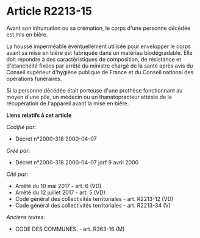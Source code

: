 # Article R2213-15

Avant son inhumation ou sa crémation, le corps d'une personne décédée est mis en bière.

La housse imperméable éventuellement utilisée pour envelopper le corps avant sa mise en bière est fabriquée dans un matériau
biodégradable. Elle doit répondre à des caractéristiques de composition, de résistance et d'étanchéité fixées par arrêté du
ministre chargé de la santé après avis du Conseil supérieur d'hygiène publique de France et du Conseil national des
opérations funéraires.

Si la personne décédée était porteuse d'une prothèse fonctionnant au moyen d'une pile, un médecin ou un thanatopracteur
atteste de la récupération de l'appareil avant la mise en bière.

**Liens relatifs à cet article**

_Codifié par_:

  - Décret n°2000-318 2000-04-07

_Créé par_:

  - Décret n°2000-318 2000-04-07 jorf 9 avril 2000

_Cité par_:

  - Arrêté du 10 mai 2017 - art. 6 (VD)
  - Arrêté du 12 juillet 2017 - art. 5 (VD)
  - Code général des collectivités territoriales - art. R2213-12 (VD)
  - Code général des collectivités territoriales - art. R2213-34 (V)

_Anciens textes_:

  - CODE DES COMMUNES. - art. R363-16 (M)

